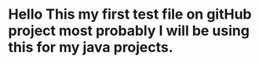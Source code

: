 # Hello This my first test file on gitHub project most probably I will be using this for my java projects.

